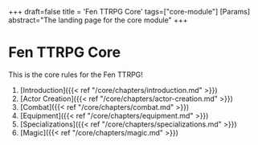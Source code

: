 +++
draft=false
title = 'Fen TTRPG Core'
tags=["core-module"]
[Params]
  abstract="The landing page for the core module"
+++ 

# Fen TTRPG Core

This is the core rules for the Fen TTRPG!

1. [Introduction]({{< ref "/core/chapters/introduction.md" >}})
2. [Actor Creation]({{< ref "/core/chapters/actor-creation.md" >}})
3. [Combat]({{< ref "/core/chapters/combat.md" >}})
4. [Equipment]({{< ref "/core/chapters/equipment.md" >}})
5. [Specializations]({{< ref "/core/chapters/specializations.md" >}})
6. [Magic]({{< ref "/core/chapters/magic.md" >}})
